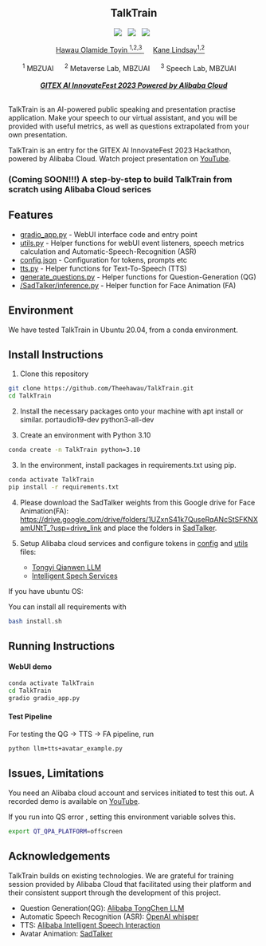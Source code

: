 
<div align="center">
<h2> <strong> TalkTrain </strong> </h2>

<a href=''><img src='https://img.shields.io/badge/Alibaba%20Cloud%20-orange'></a> &nbsp; <a href='https://youtu.be/Na4XdjN_FaM?si=9K7TArx8PfI4t0jw'><img src='https://img.shields.io/badge/demo-YouTube-red'></a> &nbsp;  <a href=''><img src='https://img.shields.io/badge/GITEX%20-orange'></a> &nbsp;

<div>
    <a href='https://www.linkedin.com/in/toyinhawau/' target='_blank'>Hawau Olamide Toyin <sup>1,2,3</sup> </a>&emsp;
    <a href='https://www.linkedin.com/in/kanelindsay1/' target='_blank'>Kane Lindsay<sup>1,2</a>&emsp;
</div>
<br>
<div>
    <sup>1</sup> MBZUAI &emsp; <sup>2</sup> Metaverse Lab, MBZUAI &emsp; <sup>3</sup> Speech Lab, MBZUAI &emsp; 
</div>
<br>
<i><strong><a href='https://middle-east.alibabacloud.com/campaign/ai_hackathon#J_9912546380' target='_blank'>GITEX AI InnovateFest 2023 Powered by Alibaba Cloud</a></strong></i>
<br>
<br>
</div>




TalkTrain is an AI-powered public speaking and presentation practise application.
Make your speech to our virtual assistant, and you will be provided with useful metrics, as well as questions extrapolated from your own presentation.

TalkTrain is an entry for the GITEX AI InnovateFest 2023 Hackathon, powered by Alibaba Cloud. Watch project presentation on [YouTube](https://youtu.be/Na4XdjN_FaM?si=9K7TArx8PfI4t0jw).

<h3>  (Coming SOON!!!) A step-by-step to build TalkTrain from scratch using Alibaba Cloud serices </h3>

## Features

- [gradio_app.py](../master/gradio_app.py) - WebUI interface code and entry point
- [utils.py](../master/utils.py) - Helper functions for webUI event listeners, speech metrics calculation and Automatic-Speech-Recognition (ASR)
- [config.json](../master/config.json) - Configuration for tokens, prompts etc
- [tts.py](../master/tts.py) - Helper functions for Text-To-Speech (TTS)
- [generate_questions.py](../master/generate_questions.py) - Helper functions for Question-Generation (QG)
- [/SadTalker/inference.py](../master/SadTalker/inference.py) - Helper function for Face Animation (FA)

## Environment

We have tested TalkTrain in Ubuntu 20.04, from a conda environment.

## Install Instructions

1) Clone this repository

```bash
git clone https://github.com/Theehawau/TalkTrain.git
cd TalkTrain
```

2) Install the necessary packages onto your machine with apt install or similar.
    portaudio19-dev
    python3-all-dev

2) Create an environment with Python 3.10
```bash
conda create -n TalkTrain python=3.10
```

3) In the environment, install packages in requirements.txt using pip.

```bash 
conda activate TalkTrain
pip install -r requirements.txt
```

4) Please download the SadTalker weights from this Google drive for Face Animation(FA):
    https://drive.google.com/drive/folders/1UZxnS41k7QuseRqANcStSFKNXamUNtT_?usp=drive_link
    and place the folders in [SadTalker](../master/SadTalker/).

5) Setup Alibaba cloud services and configure tokens in [config](../master/config.json) and [utils](../master/utils.py) files:
    - [Tongyi Qianwen LLM](https://www.alibabacloud.com/blog/alibaba-integrates-llm-tongyi-qianwen-into-taobao-to-refine-e-commerce-searches-for-users_600401)
    - [Intelligent Spech Services](https://www.alibabacloud.com/help/en/intelligent-speech-interaction/latest/activate-service#topic-2572187)

If you have ubuntu OS:

You can install all requirements with 
```bash 
bash install.sh 
```


## Running Instructions


####  WebUI demo
```bash
conda activate TalkTrain
cd TalkTrain
gradio gradio_app.py
```

#### Test Pipeline

For testing the QG -> TTS -> FA pipeline, run  
``` bash 
python llm+tts+avatar_example.py 
``` 


## Issues, Limitations

You need an Alibaba cloud account and services initiated to test this out. A recorded demo is available on [YouTube](https://youtu.be/Na4XdjN_FaM?si=9K7TArx8PfI4t0jw').

If you run into QS error , setting this environment variable solves this.
```bash 
export QT_QPA_PLATFORM=offscreen 
``` 



## Acknowledgements

TalkTrain builds on existing technologies. We are grateful for training session provided by Alibaba Cloud that facilitated using their platform and their consistent support through the development of this project.

- Question Generation(QG): <a href=''> Alibaba TongChen LLM </a> 
- Automatic Speech Recognition (ASR): <a href='https://openai.com/research/whisper'> OpenAI whisper </a>   
- TTS: <a href='https://www.alibabacloud.com/help/en/intelligent-speech-interaction/latest/activate-service#topic-2572187'> Alibaba Intelligent Speech Interaction </a>  
- Avatar Animation: <a href='https://github.com/OpenTalker/SadTalker'> SadTalker </a>  


